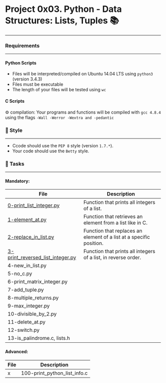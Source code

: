 # Project 0x03. Python - Data Structures: Lists, Tuples :books:
***

### Requirements
***
#### Python Scripts
* Files will be interpreted/compiled on Ubuntu 14.04 LTS using `python3` (version 3.4.3)
* Files must be executable
* The length of your files will be tested using `wc`

#### C Scripts
:gear: compilation: Your programs and functions will be compiled with `gcc 4.8.4` using the flags `-Wall -Werror -Wextra and -pedantic`

### :art: Style
***
* Ccode should use the `PEP 8` style (version `1.7.*`).
* Your code should use the `Betty` style.

### :dart: Tasks
***
#### Mandatory:

| File | Description |
| --- | --- |
|[0-print_list_integer.py](https://github.com/nitaly31/holbertonschool-higher_level_programming/blob/master/0x03-python-data_structures/0-print_list_integer.py)| Function that prints all integers of a list. |
|[1-element_at.py](https://github.com/nitaly31/holbertonschool-higher_level_programming/blob/master/0x03-python-data_structures/1-element_at.py)| Function that retrieves an element from a list like in C. |
|[2-replace_in_list.py](https://github.com/nitaly31/holbertonschool-higher_level_programming/blob/master/0x03-python-data_structures/2-replace_in_list.py)| Function that replaces an element of a list at a specific position. |
|[3-print_reversed_list_integer.py](https://github.com/nitaly31/holbertonschool-higher_level_programming/blob/master/0x03-python-data_structures/3-print_reversed_list_integer.py)| Function that prints all integers of a list, in reverse order. |
| 4-new_in_list.py | |
| 5-no_c.py | |
| 6-print_matrix_integer.py | |
| 7-add_tuple.py | |
| 8-multiple_returns.py | |
| 9-max_integer.py | |
| 10-divisible_by_2.py | |
| 11-delete_at.py | |
| 12-switch.py | |
| 13-is_palindrome.c, lists.h | |

#### Advanced:

| File | Description |
| --- | --- |
x|100-print_python_list_info.c | |